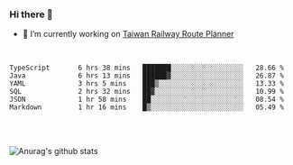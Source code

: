 ### Hi there 👋

- 🔭 I’m currently working on [Taiwan Railway Route Planner](https://github.com/Taiwan-Railway-Route-Planner)

<br/>

<!--START_SECTION:waka-->

```text
TypeScript       6 hrs 38 mins   ███████░░░░░░░░░░░░░░░░░░   28.66 %
Java             6 hrs 13 mins   ██████▓░░░░░░░░░░░░░░░░░░   26.87 %
YAML             3 hrs 5 mins    ███▒░░░░░░░░░░░░░░░░░░░░░   13.33 %
SQL              2 hrs 32 mins   ██▓░░░░░░░░░░░░░░░░░░░░░░   10.99 %
JSON             1 hr 58 mins    ██░░░░░░░░░░░░░░░░░░░░░░░   08.54 %
Markdown         1 hr 16 mins    █▒░░░░░░░░░░░░░░░░░░░░░░░   05.49 %
```

<!--END_SECTION:waka-->

<br/>
<br/>

![Anurag's github stats](https://github-readme-stats.vercel.app/api?username=DepickereSven&show_icons=true&theme=tokyonight)



<!--
**DepickereSven/DepickereSven** is a ✨ _special_ ✨ repository because its `README.md` (this file) appears on your GitHub profile.

Here are some ideas to get you started:

- 🔭 I’m currently working on ...
- 🌱 I’m currently learning ...
- 👯 I’m looking to collaborate on ...
- 🤔 I’m looking for help with ...
- 💬 Ask me about ...
- 📫 How to reach me: ...
- 😄 Pronouns: ...
- ⚡ Fun fact: ...
-->
